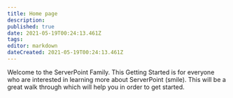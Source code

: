 ```yaml
---
title: Home page
description: 
published: true
date: 2021-05-19T00:24:13.461Z
tags: 
editor: markdown
dateCreated: 2021-05-19T00:24:13.461Z
---
```


Welcome to the ServerPoint Family. This Getting Started is for everyone who are interested in learning more about ServerPoint (smile). This will be a great walk through which will help you in order to get started.  